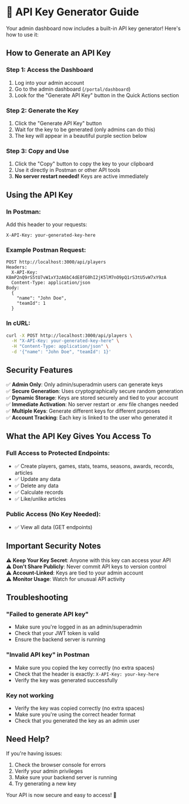 # 🔑 API Key Generator Guide

Your admin dashboard now includes a built-in API key generator! Here's how to use it:

## **How to Generate an API Key**

### **Step 1: Access the Dashboard**
1. Log into your admin account
2. Go to the admin dashboard (`/portal/dashboard`)
3. Look for the "Generate API Key" button in the Quick Actions section

### **Step 2: Generate the Key**
1. Click the "Generate API Key" button
2. Wait for the key to be generated (only admins can do this)
3. The key will appear in a beautiful purple section below

### **Step 3: Copy and Use**
1. Click the "Copy" button to copy the key to your clipboard
2. Use it directly in Postman or other API tools
3. **No server restart needed!** Keys are active immediately

## **Using the API Key**

### **In Postman:**
Add this header to your requests:
```
X-API-Key: your-generated-key-here
```

### **Example Postman Request:**
```
POST http://localhost:3000/api/players
Headers:
  X-API-Key: K8mP2nQ9rS5tU7vW1xY3zA6bC4dE8fG0hI2jK5lM7nO9pQ1rS3tU5vW7xY9zA
  Content-Type: application/json
Body:
  {
    "name": "John Doe",
    "teamId": 1
  }
```

### **In cURL:**
```bash
curl -X POST http://localhost:3000/api/players \
  -H "X-API-Key: your-generated-key-here" \
  -H "Content-Type: application/json" \
  -d '{"name": "John Doe", "teamId": 1}'
```

## **Security Features**

✅ **Admin Only**: Only admin/superadmin users can generate keys  
✅ **Secure Generation**: Uses cryptographically secure random generation  
✅ **Dynamic Storage**: Keys are stored securely and tied to your account  
✅ **Immediate Activation**: No server restart or .env file changes needed  
✅ **Multiple Keys**: Generate different keys for different purposes  
✅ **Account Tracking**: Each key is linked to the user who generated it  

## **What the API Key Gives You Access To**

### **Full Access to Protected Endpoints:**
- ✅ Create players, games, stats, teams, seasons, awards, records, articles
- ✅ Update any data
- ✅ Delete any data
- ✅ Calculate records
- ✅ Like/unlike articles

### **Public Access (No Key Needed):**
- ✅ View all data (GET endpoints)

## **Important Security Notes**

⚠️ **Keep Your Key Secret**: Anyone with this key can access your API  
⚠️ **Don't Share Publicly**: Never commit API keys to version control  
⚠️ **Account-Linked**: Keys are tied to your admin account  
⚠️ **Monitor Usage**: Watch for unusual API activity  

## **Troubleshooting**

### **"Failed to generate API key"**
- Make sure you're logged in as an admin/superadmin
- Check that your JWT token is valid
- Ensure the backend server is running

### **"Invalid API key" in Postman**
- Make sure you copied the key correctly (no extra spaces)
- Check that the header is exactly: `X-API-Key: your-key-here`
- Verify the key was generated successfully

### **Key not working**
- Verify the key was copied correctly (no extra spaces)
- Make sure you're using the correct header format
- Check that you generated the key as an admin user

## **Need Help?**

If you're having issues:
1. Check the browser console for errors
2. Verify your admin privileges
3. Make sure your backend server is running
4. Try generating a new key

Your API is now secure and easy to access! 🎉 